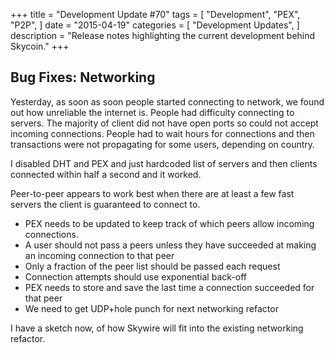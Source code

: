 +++
title = "Development Update #70"
tags = [
    "Development",
    "PEX",
    "P2P",
]
date = "2015-04-19"
categories = [
    "Development Updates",
]
description = "Release notes highlighting the current development behind Skycoin."
+++

## Bug Fixes: Networking

Yesterday, as soon as soon people started connecting to network, we found out how unreliable the internet is. People had difficulty connecting to servers. The majority of client did not have open ports so could not accept incoming connections. People had to wait hours for connections and then transactions were not propagating for some users, depending on country.

I disabled DHT and PEX and just hardcoded list of servers and then clients connected within half a second and it worked.

Peer-to-peer appears to work best when there are at least a few fast servers the client is guaranteed to connect to.

- PEX needs to be updated to keep track of which peers allow incoming connections.
- A user should not pass a peers unless they have succeeded at making an incoming connection to that peer
- Only a fraction of the peer list should be passed each request
- Connection attempts should use exponential back-off
- PEX needs to store and save the last time a connection succeeded for that peer
- We need to get UDP+hole punch for next networking refactor

I have a sketch now, of how Skywire will fit into the existing networking refactor.

